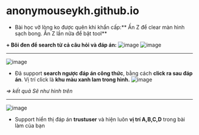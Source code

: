# anonymouseykh.github.io

+ Bài học vỡ lòng ko được quên khi khẩn cấp:** Ấn Z để clear màn hình sạch bong. Ấn Z lần nữa để bật tool**

**+  Bôi đen để search từ cả câu hỏi và đáp án:**
![image](https://user-images.githubusercontent.com/88678327/128914147-58f996ec-94e1-44c7-b160-08707d143372.png)
![image](https://user-images.githubusercontent.com/88678327/128914068-905dc9c5-c5f0-46d9-893d-792da3008688.png)

------------------------------

![image](https://user-images.githubusercontent.com/88678327/128913448-bac8421a-51d1-48df-b9a6-9ca4a9f6798c.png)

+ Đã support **search ngược đáp án công thức**, bằng cách **click ra sau đáp án**. Vị trí click là **khu màu xanh lam trong hình.**
![image](https://user-images.githubusercontent.com/88678327/128913492-635fbfdb-d6f6-48c7-814d-889b604b3b47.png)

_=> kết quả Sẽ như hình trên_

------------------------------
![image](https://user-images.githubusercontent.com/88678327/128913590-c78916c7-1337-432d-872c-8dc76312d004.png)

+ Support hiển thị đáp án **trustuser** và hiện luôn **vị trí A,B,C,D** trong bài làm của bạn

<!--
**anonymouseykh/anonymouseykh** is a ✨ _special_ ✨ repository because its `README.md` (this file) appears on your GitHub profile.

Here are some ideas to get you started:

- 🔭 I’m currently working on ...
- 🌱 I’m currently learning ...
- 👯 I’m looking to collaborate on ...
- 🤔 I’m looking for help with ...
- 💬 Ask me about ...
- 📫 How to reach me: ...
- 😄 Pronouns: ...
- ⚡ Fun fact: ...
-->

